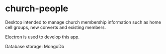 # church-people
Desktop intended to manage church membership information such as home cell groups, new converts and existing members.

Electron is used to develop this app.

Database storage: MongoDb
